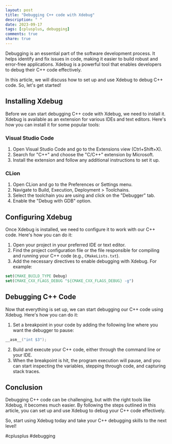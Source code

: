 ```yaml
---
layout: post
title: "Debugging C++ code with Xdebug"
description: " "
date: 2023-09-17
tags: [cplusplus, debugging]
comments: true
share: true
---
```


Debugging is an essential part of the software development process. It helps identify and fix issues in code, making it easier to build robust and error-free applications. Xdebug is a powerful tool that enables developers to debug their C++ code effectively.

In this article, we will discuss how to set up and use Xdebug to debug C++ code. So, let's get started!

## Installing Xdebug

Before we can start debugging C++ code with Xdebug, we need to install it. Xdebug is available as an extension for various IDEs and text editors. Here's how you can install it for some popular tools:

### Visual Studio Code

1. Open Visual Studio Code and go to the Extensions view (Ctrl+Shift+X).
2. Search for "C++" and choose the "C/C++" extension by Microsoft.
3. Install the extension and follow any additional instructions to set it up.

### CLion

1. Open CLion and go to the Preferences or Settings menu.
2. Navigate to Build, Execution, Deployment > Toolchains.
3. Select the toolchain you are using and click on the "Debugger" tab.
4. Enable the "Debug with GDB" option.

## Configuring Xdebug

Once Xdebug is installed, we need to configure it to work with our C++ code. Here's how you can do it:

1. Open your project in your preferred IDE or text editor.
2. Find the project configuration file or the file responsible for compiling and running your C++ code (e.g., `CMakeLists.txt`).
3. Add the necessary directives to enable debugging with Xdebug. For example:

```cmake
set(CMAKE_BUILD_TYPE Debug)
set(CMAKE_CXX_FLAGS_DEBUG "${CMAKE_CXX_FLAGS_DEBUG} -g")
```

## Debugging C++ Code

Now that everything is set up, we can start debugging our C++ code using Xdebug. Here's how you can do it:

1. Set a breakpoint in your code by adding the following line where you want the debugger to pause:

```c++
__asm__("int $3");
```

2. Build and execute your C++ code, either through the command line or your IDE.
3. When the breakpoint is hit, the program execution will pause, and you can start inspecting the variables, stepping through code, and capturing stack traces.

## Conclusion

Debugging C++ code can be challenging, but with the right tools like Xdebug, it becomes much easier. By following the steps outlined in this article, you can set up and use Xdebug to debug your C++ code effectively.

So, start using Xdebug today and take your C++ debugging skills to the next level!

#cplusplus #debugging